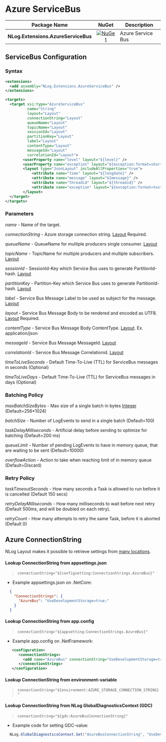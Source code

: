 # Azure ServiceBus

| Package Name                          | NuGet                 | Description |
| ------------------------------------- | :-------------------: | ----------- |
| **NLog.Extensions.AzureServiceBus** | [![NuGet](https://img.shields.io/nuget/v/NLog.Extensions.AzureServiceBus.svg)](https://www.nuget.org/packages/NLog.Extensions.AzureServiceBus/) | Azure Service Bus |

## ServiceBus Configuration

### Syntax
```xml
<extensions>
  <add assembly="NLog.Extensions.AzureServiceBus" /> 
</extensions>

<targets>
  <target xsi:type="AzureServiceBus"
          name="String"
          layout="Layout"
          connectionString="Layout"
          queueName="Layout"
          topicName="Layout"
          sessionId="Layout"
          partitionKey="Layout"
          label="Layout"
          contentType="Layout"
          messageId="Layout"
          correlationId="Layout">
	    <userProperty name="level" layout="${level}" />
	    <userProperty name="exception" layout="${exception:format=shorttype}" includeEmptyValue="false" />
	    <layout type="JsonLayout" includeAllProperties="true">
		    <attribute name="time" layout="${longdate}" />
		    <attribute name="message" layout="${message}" />
		    <attribute name="threadid" layout="${threadid}" />
		    <attribute name="exception" layout="${exception:format=tostring}" />
	    </layout>
  </target>
</targets>
```

### Parameters

_name_ - Name of the target.

_connectionString_ - Azure storage connection string.  [Layout](https://github.com/NLog/NLog/wiki/Layouts) Required.

_queueName_ - QueueName for multiple producers single consumer. [Layout](https://github.com/NLog/NLog/wiki/Layouts)

_topicName_ - TopicName for multiple producers and multiple subscribers. [Layout](https://github.com/NLog/NLog/wiki/Layouts)

_sessionId_ - SessionId-Key which Service Bus uses to generate PartitionId-hash. [Layout](https://github.com/NLog/NLog/wiki/Layouts)

_partitionKey_ - Partition-Key which Service Bus uses to generate PartitionId-hash. [Layout](https://github.com/NLog/NLog/wiki/Layouts)

_label_ - Service Bus Message Label to be used as subject for the message. [Layout](https://github.com/NLog/NLog/wiki/Layouts)

_layout_ - Service Bus Message Body to be rendered and encoded as UTF8. [Layout](https://github.com/NLog/NLog/wiki/Layouts) Required. 

_contentType_ - Service Bus Message Body ContentType. [Layout](https://github.com/NLog/NLog/wiki/Layouts). Ex. application/json

_messageId_ - Service Bus Message MessageId. [Layout](https://github.com/NLog/NLog/wiki/Layouts)

_correlationId_ - Service Bus Message Correlationid. [Layout](https://github.com/NLog/NLog/wiki/Layouts)

_timeToLiveSeconds_ - Default Time-To-Live (TTL) for ServiceBus messages in seconds (Optional)

_timeToLiveDays_ - Default Time-To-Live (TTL) for ServiceBus messages in days (Optional)


### Batching Policy

_maxBatchSizeBytes_ - Max size of a single batch in bytes [Integer](https://github.com/NLog/NLog/wiki/Data-types) (Default=256*1024)

_batchSize_ - Number of LogEvents to send in a single batch (Default=100)

_taskDelayMilliseconds_ - Artificial delay before sending to optimize for batching (Default=200 ms)

_queueLimit_ - Number of pending LogEvents to have in memory queue, that are waiting to be sent (Default=10000)

_overflowAction_ - Action to take when reaching limit of in memory queue (Default=Discard)

### Retry Policy

_taskTimeoutSeconds_ - How many seconds a Task is allowed to run before it is cancelled (Default 150 secs)

_retryDelayMilliseconds_ - How many milliseconds to wait before next retry (Default 500ms, and will be doubled on each retry).

_retryCount_ - How many attempts to retry the same Task, before it is aborted (Default 0)

## Azure ConnectionString

NLog Layout makes it possible to retrieve settings from [many locations](https://nlog-project.org/config/?tab=layout-renderers).

#### Lookup ConnectionString from appsettings.json

  > `connectionString="${configsetting:ConnectionStrings.AzureBus}"`

* Example appsettings.json on .NetCore:
```json
  {
    "ConnectionStrings": {
      "AzureBus": "UseDevelopmentStorage=true;"
    }
  }
```

#### Lookup ConnectionString from app.config

   > `connectionString="${appsetting:ConnectionStrings.AzureBus}"`

* Example app.config on .NetFramework:
```xml
   <configuration>
      <connectionStrings>
        <add name="AzureBus" connectionString="UseDevelopmentStorage=true;"/>
      </connectionStrings>
   </configuration>
```

#### Lookup ConnectionString from environment-variable

   > `connectionString="${environment:AZURE_STORAGE_CONNECTION_STRING}"`

#### Lookup ConnectionString from NLog GlobalDiagnosticsContext (GDC)
 
  > `connectionString="${gdc:AzureBusConnectionString}"`
  
* Example code for setting GDC-value:
```c#
  NLog.GlobalDiagnosticsContext.Set("AzureBusConnectionString", "UseDevelopmentStorage=true;");
```